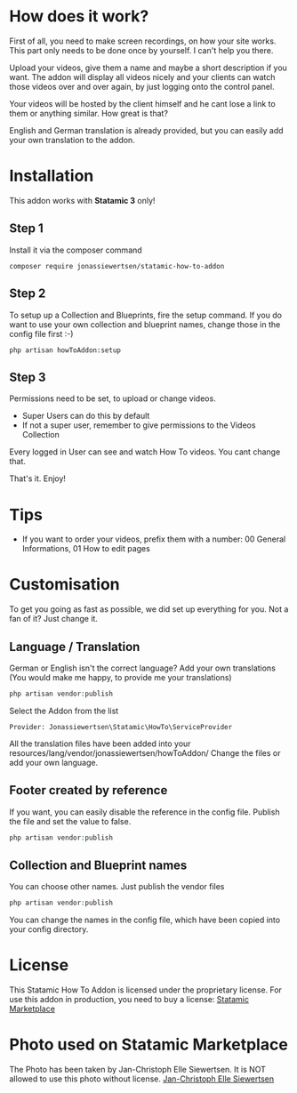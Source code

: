 # How does it work?

First of all, you need to make screen recordings, on how your site works. This part only needs to be done once by 
yourself. I can't help you there.

Upload your videos, give them a name and maybe a short description if you want. The addon will display all videos nicely 
and your clients can watch those videos over and over again, by just logging onto the control panel. 

Your videos will be hosted by the client himself and he cant lose a link to them or anything similar. How great is that?

English and German translation is already provided, but you can easily add your own translation to the addon. 

# Installation 

This addon works with **Statamic 3** only!

## Step 1

Install it via the composer command
```
composer require jonassiewertsen/statamic-how-to-addon
```

## Step 2

To setup up a Collection and Blueprints, fire the setup command.
If you do want to use your own collection and blueprint names, change those in the config file first :-)

```
php artisan howToAddon:setup
```

## Step 3
Permissions need to be set, to upload or change videos. 
- Super Users can do this by default
- If not a super user, remember to give permissions to the Videos Collection

Every logged in User can see and watch How To videos. You cant change that.

That's it. Enjoy!

# Tips

- If you want to order your videos, prefix them with a number: 00 General Informations, 01 How to edit pages  

# Customisation

To get you going as fast as possible, we did set up everything for you. Not a fan of it? Just change it.

## Language / Translation

German or English isn't the correct language? Add your own translations (You would make me happy, to provide me your translations)

```php
php artisan vendor:publish
```

Select the Addon from the list
```
Provider: Jonassiewertsen\Statamic\HowTo\ServiceProvider
```

All the translation files have been added into your resources/lang/vendor/jonassiewertsen/howToAddon/
Change the files or add your own language.

## Footer created by reference

If you want, you can easily disable the reference in the config file. Publish the file and set
the value to false.

```php
php artisan vendor:publish
```

## Collection and Blueprint names

You can choose other names. Just publish the vendor files

```php
php artisan vendor:publish
```

You can change the names in the config file, which have been copied into your config directory.

# License
This Statamic How To Addon is licensed under the proprietary license. For use this addon in production, you need 
to buy a license:
[Statamic Marketplace](https://statamic.com/seller/products/how-to-addon/variants/219/preview)

# Photo used on Statamic Marketplace
The Photo has been taken by Jan-Christoph Elle Siewertsen. It is NOT allowed to use this photo without license. 
[Jan-Christoph Elle Siewertsen](http://janchristophelle.com/)